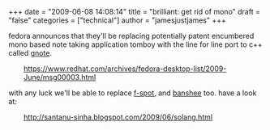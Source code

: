 +++
date = "2009-06-08 14:08:14"
title = "brilliant: get rid of mono"
draft = "false"
categories = ["technical"]
author = "jamesjustjames"
+++

fedora announces that they'll be replacing potentially patent encumbered mono based note taking application tomboy with the line for line port to c++ called <a href="http://live.gnome.org/Gnote">gnote</a>.
<p style="padding-left:30px;"><a href="https://www.redhat.com/archives/fedora-desktop-list/2009-June/msg00003.html">https://www.redhat.com/archives/fedora-desktop-list/2009-June/msg00003.html</a></p>
with any luck we'll be able to replace <a href="http://f-spot.org/">f-spot</a>, and <a href="http://banshee-project.org/">banshee</a> too. have a look at:
<p style="padding-left:30px;"><a href="http://santanu-sinha.blogspot.com/2009/06/solang.html">http://santanu-sinha.blogspot.com/2009/06/solang.html</a></p>

